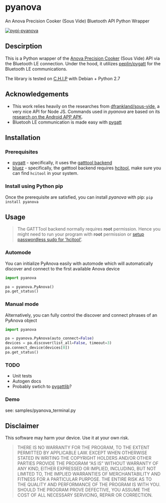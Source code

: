 # pyanova
An Anova Precision Cooker (Sous Vide) Bluetooth API Python Wrapper

[![pypi-pyanova](https://img.shields.io/pypi/v/pyanova.svg?style=flat-square)](https://pypi.org/project/pyanova/)

## Descirption

This is a Python wrapper of the [Anova Precision Cooker](https://anovaculinary.com/anova-precision-cooker/) (Sous Vide) API via the Bluetooth LE connection. Under the hood, it utilizes [peplin/pygatt](https://github.com/peplin/pygatt) for the Bluetooth LE communications.

The library is tested on [C.H.I.P](https://docs.getchip.com/chip.html) with Debian + Python 2.7

## Acknowledgements

* This work relies heavily on the researches from [dfrankland/sous-vide](https://github.com/dfrankland/sous-vide/), a very nice API for Node JS. Commands used in _pyanova_ are based on its [research on the Android APP APK](https://github.com/dfrankland/sous-vide/blob/master/docs/ble.md).
* Bluetooh LE communication is made easy with [pygatt](https://github.com/peplin/pygatt)

## Installation

### Prerequisites

* [pygatt](https://github.com/peplin/pygatt) - specifically, it uses the [gatttool backend](https://github.com/peplin/pygatt/tree/master/pygatt/backends/gatttool)
* [bluez](https://git.kernel.org/pub/scm/bluetooth/bluez.git) - specifically, the gatttool backend requires [hcitool](https://github.com/pauloborges/bluez/blob/master/tools/hcitool.c), make sure you can find `hcitool` in your system.

### Install using Python pip
Once the prerequisite are satisfied, you can install _pyanova_ with pip: `pip install pyanova`

## Usage

> The GATTTool backend normally requires __root__ permission. Hence you might need to run your program with __root__ permission or [setup passwordless sudo for 'hcitool'](https://www.sudo.ws/man/sudoers.man.html).

### Automode
You can initialize PyAnova easily with automode which will automatically discover and connect to the first available Anova device

```python
import pyanova

pa = pyanova.PyAnova()
pa.get_status()
```

### Manual mode
Alternatively, you can fully control the discover and connect phrases of an PyAnova object

```python
import pyanova

pa = pyanova.PyAnova(auto_connect=False)
devices = pa.discover(list_all=False, timeout=3)
pa.connect_device(devices[0])
pa.get_status()
```

### TODO
* Unit tests
* Autogen docs
* Probably swtich to [pygattlib](https://bitbucket.org/OscarAcena/pygattlib)?

### Demo
see: samples/pyanova_terminal.py

## Disclaimer
This software may harm your device. Use it at your own risk.

>THERE IS NO WARRANTY FOR THE PROGRAM, TO THE EXTENT PERMITTED BY
APPLICABLE LAW. EXCEPT WHEN OTHERWISE STATED IN WRITING THE COPYRIGHT
HOLDERS AND/OR OTHER PARTIES PROVIDE THE PROGRAM “AS IS” WITHOUT
WARRANTY OF ANY KIND, EITHER EXPRESSED OR IMPLIED, INCLUDING, BUT NOT
LIMITED TO, THE IMPLIED WARRANTIES OF MERCHANTABILITY AND FITNESS FOR
A PARTICULAR PURPOSE. THE ENTIRE RISK AS TO THE QUALITY AND
PERFORMANCE OF THE PROGRAM IS WITH YOU. SHOULD THE PROGRAM PROVE
DEFECTIVE, YOU ASSUME THE COST OF ALL NECESSARY SERVICING, REPAIR OR
CORRECTION.
